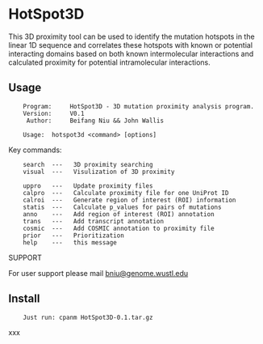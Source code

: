 HotSpot3D
===========

This 3D proximity tool can be used to identify the mutation hotspots in the linear 1D sequence and correlates these hotspots with known or potential interacting domains based on both known intermolecular interactions and calculated proximity for potential intramolecular interactions.

Usage
-----

        Program:     HotSpot3D - 3D mutation proximity analysis program.
        Version:     V0.1
         Author:     Beifang Niu && John Wallis

        Usage:  hotspot3d <command> [options]

Key commands:

        search  ---   3D proximity searching
        visual  ---   Visulization of 3D proximity

        uppro   ---   Update proximity files
        calpro  ---   Calculate proximity file for one UniProt ID
        calroi  ---   Generate region of interest (ROI) information
        statis  ---   Calculate p_values for pairs of mutations
        anno    ---   Add region of interest (ROI) annotation
        trans   ---   Add transcript annotation 
        cosmic  ---   Add COSMIC annotation to proximity file
        prior   ---   Prioritization
        help    ---   this message


SUPPORT

For user support please mail bniu@genome.wustl.edu


Install
-------

        Just run: cpanm HotSpot3D-0.1.tar.gz

xxx

